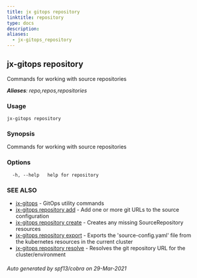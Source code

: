 ```yaml
---
title: jx gitops repository
linktitle: repository
type: docs
description: 
aliases:
  - jx-gitops_repository
---
```


## jx-gitops repository

Commands for working with source repositories

***Aliases**: repo,repos,repositories*

### Usage

```
jx-gitops repository
```

### Synopsis

Commands for working with source repositories

### Options

```
  -h, --help   help for repository
```

### SEE ALSO

* [jx-gitops](..)	 - GitOps utility commands
* [jx-gitops repository add](jx-gitops_repository_add)	 - Add one or more git URLs to the source configuration
* [jx-gitops repository create](jx-gitops_repository_create)	 - Creates any missing SourceRepository resources
* [jx-gitops repository export](jx-gitops_repository_export)	 - Exports the 'source-config.yaml' file from the kubernetes resources in the current cluster
* [jx-gitops repository resolve](jx-gitops_repository_resolve)	 - Resolves the git repository URL for the cluster/environment

###### Auto generated by spf13/cobra on 29-Mar-2021
